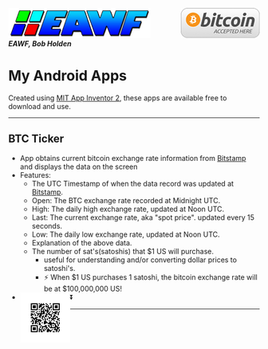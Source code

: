 [![bg][banner]][website] <img src="https://raw.githubusercontent.com/EAWF/EAWF/master/images/BitcoinHere.png" valign=middle align=right /><br/>***EAWF, Bob Holden***
# My Android Apps
Created using [MIT App Inventor 2][AI2], these apps are available free to download and use.

<hr>

## BTC Ticker
- App obtains current bitcoin exchange rate information from [Bitstamp] and displays the data on the screen
- Features:
  - The UTC Timestamp of when the data record was updated at [Bitstamp].
  - Open: The BTC exchange rate recorded at Midnight UTC.
  - High: The daily high exchange rate, updated at Noon UTC.
  - Last: The current exchange rate, aka "spot price". updated every 15 seconds.
  - Low: The daily low exchange rate, updated at Noon UTC.
  - Explanation of the above data.
  - The number of sat's(satoshis) that $1 US will purchase.
    - useful for understanding and/or converting dollar prices to satoshi's.
    - :zap: When $1 US purchases 1 satoshi, the bitcoin exchange rate will be at $100,000,000 US!
- :arrow_double_down: <img src="https://raw.githubusercontent.com/EAWF/EAWF/master/images/btcticker.jpg" valign=middle align=left />

<hr> 

[banner]: https://github.com/EAWF/EAWF/blob/master/images/EAWF.png
[website]: http://eawf.com
[AI2]: https://appinventor.mit.edu
[Toolbox]: https://github.com/EAWF/BTC-Toolbox
[Bitstamp]: https://bitstamp.com
